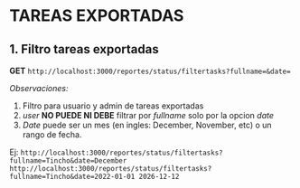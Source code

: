 # TAREAS EXPORTADAS

## 1. Filtro tareas exportadas

**GET** `http://localhost:3000/reportes/status/filtertasks?fullname=&date=`


*Observaciones:*
1. Filtro para usuario y admin de tareas exportadas
2. _user_ **NO PUEDE NI DEBE** filtrar por _fullname_ solo por la opcion *date*
3. *Date* puede ser un mes (en ingles: December, November, etc) o un rango de fecha.

Ej: `http://localhost:3000/reportes/status/filtertasks?fullname=Tincho&date=December`
`http://localhost:3000/reportes/status/filtertasks?fullname=Tincho&date=2022-01-01 2026-12-12`